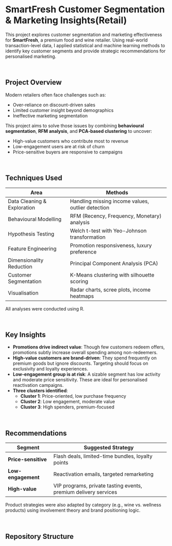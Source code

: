 # SmartFresh Customer Segmentation & Marketing Insights(Retail)

This project explores customer segmentation and marketing effectiveness for **SmartFresh**, a premium food and wine retailer. Using real-world transaction-level data, I applied statistical and machine learning methods to identify key customer segments and provide strategic recommendations for personalised marketing.

<br/>

## Project Overview

Modern retailers often face challenges such as:
- Over-reliance on discount-driven sales
- Limited customer insight beyond demographics
- Ineffective marketing segmentation

This project aims to solve those issues by combining **behavioural segmentation**, **RFM analysis**, and **PCA-based clustering** to uncover:
- High-value customers who contribute most to revenue
- Low-engagement users are at risk of churn
- Price-sensitive buyers are responsive to campaigns

<br/>

## Techniques Used

| Area | Methods |
|------|---------|
| Data Cleaning & Exploration | Handling missing income values, outlier detection |
| Behavioural Modelling | RFM (Recency, Frequency, Monetary) analysis |
| Hypothesis Testing | Welch t-test with Yeo-Johnson transformation |
| Feature Engineering | Promotion responsiveness, luxury preference |
| Dimensionality Reduction | Principal Component Analysis (PCA) |
| Customer Segmentation | K-Means clustering with silhouette scoring |
| Visualisation | Radar charts, scree plots, income heatmaps |

All analyses were conducted using R.

<br/>

## Key Insights

- **Promotions drive indirect value**: Though few customers redeem offers, promotions subtly increase overall spending among non-redeemers.
- **High-value customers are brand-driven**: They spend frequently on premium goods but ignore discounts. Targeting should focus on exclusivity and loyalty experiences.
- **Low-engagement group is at risk**: A sizable segment has low activity and moderate price sensitivity. These are ideal for personalised reactivation campaigns.
- **Three clusters identified**:
  - **Cluster 1**: Price-oriented, low purchase frequency
  - **Cluster 2**: Low engagement, moderate value
  - **Cluster 3**: High spenders, premium-focused

<br/>

## Recommendations

| Segment | Suggested Strategy |
|---------|--------------------|
| **Price-sensitive** | Flash deals, limited-time bundles, loyalty points |
| **Low-engagement** | Reactivation emails, targeted remarketing |
| **High-value** | VIP programs, private tasting events, premium delivery services |

Product strategies were also adapted by category (e.g., wine vs. wellness products) using involvement theory and brand positioning logic.

<br/>

## Repository Structure

